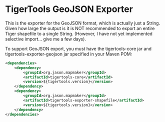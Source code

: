 TigerTools GeoJSON Exporter
=============================

This is the exporter for the GeoJSON format, which is actually just a String. Given how large the output is
it is NOT recommended to export an entire Tiger shapefile to a single String. (However, I have not yet implemented
selective import... give me a few days).

To support GeoJSON export, you must have the tigertools-core jar and tigertools-exporter-geojson jar specified in
your Maven POM:

```xml
<dependencies>
    <dependency>
        <groupId>org.jason.mapmaker</groupId>
        <artifactId>tigertools-core</artifactId>
        <version>${tigertools.version}</version>
    </dependency>
    <dependency>
        <groupId>org.jason.mapmaker</groupId>
        <artifactId>tigertools-exporter-shapefile</artifactId>
        <version>${tigertools.version}</version>
    </dependency>
</dependencies>
```
